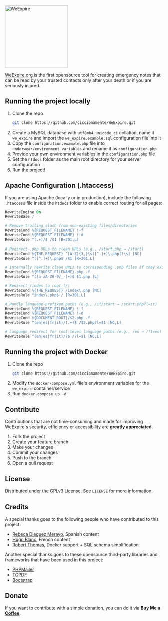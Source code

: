 <a href="https://weexpire.org">
<picture>
  <source media="(prefers-color-scheme: dark)" srcset="https://weexpire.org/img/logo_white.png">
  <source media="(prefers-color-scheme: light)" srcset="https://weexpire.org/img/logo.png">
  <img alt="WeExpire" src="https://weexpire.org/img/logo.png" width="200px">
</picture>
</a>

[WeExpire.org](https://weexpire.org) is the first opensource tool for creating emergency notes that can be read by your trusted contacts only after your death or if you are seriously injured.

## Running the project locally
 1. Clone the repo
    ```sh
    git clone https://github.com/ciccionamente/WeExpire.git
    ```
 2. Create a MySQL database with `utf8mb4_unicode_ci` collation, name it `we_expire` and import the `we_expire.example.sql` configuration file into it
 3. Copy the `configuration.example.php` file into `underwear/environment_variables` and rename it as `configuration.php`
 4. Provide your own environment variables in the `configuration.php` file
 5. Set the `htdocs` folder as the main root directory for your server configuration
 6. Run the project!

## Apache Configuration (.htaccess)
If you are using Apache (locally or in production), include the following `.htaccess` file inside the `htdocs` folder to enable correct routing for all pages:

```apache
RewriteEngine On
RewriteBase /

# Remove trailing slash from non-existing files/directories
RewriteCond %{REQUEST_FILENAME} !-f
RewriteCond %{REQUEST_FILENAME} !-d
RewriteRule ^(.+)/$ /$1 [R=301,L]

# Redirect .php URLs to clean URLs (e.g., /start.php → /start)
RewriteCond %{THE_REQUEST} ^[A-Z]{3,}\s([^.]+)\.php[?\s] [NC]
RewriteRule ^([^.]+)\.php$ /$1 [R=301,L]

# Internally rewrite clean URLs to corresponding .php files if they exist
RewriteCond %{REQUEST_FILENAME}.php -f
RewriteRule ^([a-zA-Z0-9/_-]+)$ $1.php [L]

# Redirect /index to root (/)
RewriteCond %{THE_REQUEST} /index\.php [NC]
RewriteRule ^index\.php$ / [R=301,L]

# Handle language-prefixed paths (e.g., /it/start → /start.php?l=it)
RewriteCond %{REQUEST_FILENAME} !-f
RewriteCond %{REQUEST_FILENAME} !-d
RewriteCond %{DOCUMENT_ROOT}/$2.php -f
RewriteRule ^(en|es|fr|it)/(.+)$ /$2.php?l=$1 [NC,L]

# Language redirect for root-level language paths (e.g., /en → /?l=en)
RewriteRule ^(en|es|fr|it)/?$ /?l=$1 [NC,L]
```

## Running the project with Docker
1. Clone the repo
   ```sh
   git clone https://github.com/ciccionamente/WeExpire.git
   ```
2. Modify the `docker-compose.yml` file's environment variables for the `we_expire` container/service
3. Run `docker-compose up -d`

## Contribute
Contributions that are not time-consuming and made for improving WeExpire's security, efficiency or accessibility are **greatly appreciated**.

1.  Fork the project
2.  Create your feature branch
3.  Make your changes
4.  Commit your changes
5.  Push to the branch
6.  Open a pull request

## License
Distributed under the GPLv3 License. See `LICENSE` for more information.

## Credits
A special thanks goes to the following people who have contributed to this project:
- [Rebeca Dieguez Merayo](https://www.linkedin.com/in/rebecadieguez/), Spanish content
- [Hugo Blanc](https://github.com/eze-kiel), French content
- [Robert Thomas](https://github.com/wolveix), Docker support + SQL schema simplification

Another special thanks goes to these opensource third-party libraries and frameworks that have been used in this project:
 - [PHPMailer](https://github.com/PHPMailer/PHPMailer)
 - [TCPDF](https://github.com/tecnickcom/TCPDF)
 - [Bootstrap](https://getbootstrap.com)

## Donate
If you want to contribute with a simple donation, you can do it via **[Buy Me a Coffee](https://www.buymeacoffee.com/ciccionamente)**.
